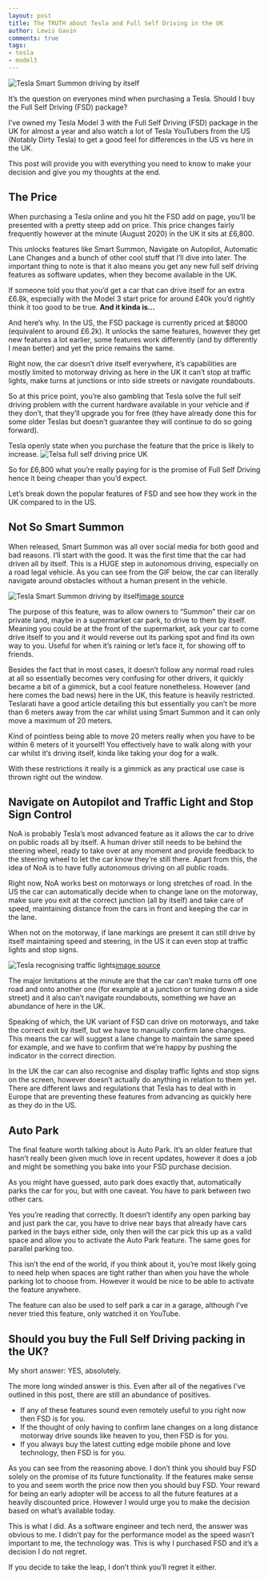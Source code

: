 ```yaml
---
layout: post
title: The TRUTH about Tesla and Full Self Driving in the UK
author: Lewis Gavin
comments: true
tags:
- tesla
- model3
---
```


![Tesla Smart Summon driving by itself](https://www.lewisgavin.co.uk/images/smart_summon.gif)

It’s the question on everyones mind when purchasing a Tesla. Should I buy the Full Self Driving (FSD) package?

I’ve owned my Tesla Model 3 with the Full Self Driving (FSD) package in the UK for almost a year and also watch a lot of Tesla YouTubers from the US (Notably Dirty Tesla) to get a good feel for differences in the US vs here in the UK.

This post will provide you with everything you need to know to make your decision and give you my thoughts at the end.

## The Price

When purchasing a Tesla online and you hit the FSD add on page, you’ll be presented with a pretty steep add on price. This price changes fairly frequently however at the minute (August 2020) in the UK it sits at £6,800.

This unlocks features like Smart Summon, Navigate on Autopilot, Automatic Lane Changes and a bunch of other cool stuff that I’ll dive into later. The important thing to note is that it also means you get any new full self driving features as software updates, when they become available in the UK.

If someone told you that you’d get a car that can drive itself for an extra £6.8k, especially with the Model 3 start price for around £40k you’d rightly think it too good to be true. **And it kinda is…**

And here’s why. In the US, the FSD package is currently priced at $8000 (equivalent to around £6.2k). It unlocks the same features, however they get new features a lot earlier, some features work differently (and by differently I mean better) and yet the price remains the same.

Right now, the car doesn’t drive itself everywhere, it’s capabilities are mostly limited to motorway driving as here in the UK it can’t stop at traffic lights, make turns at junctions or into side streets or navigate roundabouts.

So at this price point, you’re also gambling that Tesla solve the full self driving problem with the current hardware available in your vehicle and if they don’t, that they’ll upgrade you for free (they have already done this for some older Teslas but doesn’t guarantee they will continue to do so going forward).

Tesla openly state when you purchase the feature that the price is likely to increase.
![Telsa full self driving price UK](https://www.lewisgavin.co.uk/images/tesla_fsd_price.png)

So for £6,800 what you’re really paying for is the promise of Full Self Driving hence it being cheaper than you’d expect.

Let’s break down the popular features of FSD and see how they work in the UK compared to in the US.

## Not So Smart Summon

When released, Smart Summon was all over social media for both good and bad reasons. I’ll start with the good.
It was the first time that the car had driven all by itself. This is a HUGE step in autonomous driving, especially on a road legal vehicle. As you can see from the GIF below, the car can literally navigate around obstacles without a human present in the vehicle.

![Tesla Smart Summon driving by itself](https://www.lewisgavin.co.uk/images/smart_summon.gif)[image source](https://techcrunch.com/2019/09/26/tesla-v10-0-car-software-update-adds-smart-summon-netflix-youtube-spotify-karaoke-and-more/?guccounter=1&guce_referrer=aHR0cHM6Ly93d3cuZ29vZ2xlLmNvbS8&guce_referrer_sig=AQAAAEAiY8zImK_8uG7xjICb_NN7ypS5k5DcCxedlxUvccclh4D45rf56YG-wUEafDsZ9L-IomI1kGjbKkEl6CTUIEPDqeLfKhnPgqDftCsesnXNN42YBK4uZhY8w-GS3cDvcbnZPfh96cJH8YSoEr03waYm16iAVbhwXrsLJLpnAAkH)

The purpose of this feature, was to allow owners to “Summon” their car on private land, maybe in a supermarket car park, to drive to them by itself. Meaning you could be at the front of the supermarket, ask your car to come drive itself to you and it would reverse out its parking spot and find its own way to you. Useful for when it’s raining or let’s face it, for showing off to friends.

Besides the fact that in most cases, it doesn’t follow any normal road rules at all so essentially becomes very confusing for other drivers, it quickly became a bit of a gimmick, but a cool feature nonetheless.
However (and here comes the bad news) here in the UK, this feature is heavily restricted. Teslarati have a good article detailing this but essentially you can’t be more than 6 meters away from the car whilst using Smart Summon and it can only move a maximum of 20 meters.

Kind of pointless being able to move 20 meters really when you have to be within 6 meters of it yourself! You effectively have to walk along with your car whilst it’s driving itself, kinda like taking your dog for a walk.

With these restrictions it really is a gimmick as any practical use case is thrown right out the window.

## Navigate on Autopilot and Traffic Light and Stop Sign Control

NoA is probably Tesla’s most advanced feature as it allows the car to drive on public roads all by itself. A human driver still needs to be behind the steering wheel, ready to take over at any moment and provide feedback to the steering wheel to let the car know they’re still there. Apart from this, the idea of NoA is to have fully autonomous driving on all public roads.

Right now, NoA works best on motorways or long stretches of road. In the US the car can automatically decide when to change lane on the motorway, make sure you exit at the correct junction (all by itself) and take care of speed, maintaining distance from the cars in front and keeping the car in the lane.

When not on the motorway, if lane markings are present it can still drive by itself maintaining speed and steering, in the US it can even stop at traffic lights and stop signs.

![Tesla recognising traffic lights](https://www.lewisgavin.co.uk/images/tesla_traffic_lights.jpg)[image source](https://haltakov.net/blog/how-can-tesla-improve-traffic-light-and-stop-sign-control/#:~:text=doesn%27t%20seem%20to%20have%20a%20good%20HD%20map%20for%20traffic)


The major limitations at the minute are that the car can’t make turns off one road and onto another one (for example at a junction or turning down a side street) and it also can’t navigate roundabouts, something we have an abundance of here in the UK.

Speaking of which, the UK variant of FSD can drive on motorways, and take the correct exit by itself, but we have to manually confirm lane changes. This means the car will suggest a lane change to maintain the same speed for example, and we have to confirm that we’re happy by pushing the indicator in the correct direction.

In the UK the car can also recognise and display traffic lights and stop signs on the screen, however doesn’t actually do anything in relation to them yet. There are different laws and regulations that Tesla has to deal with in Europe that are preventing these features from advancing as quickly here as they do in the US.

## Auto Park

The final feature worth talking about is Auto Park. It’s an older feature that hasn’t really been given much love in recent updates, however it does a job and might be something you bake into your FSD purchase decision.

As you might have guessed, auto park does exactly that, automatically parks the car for you, but with one caveat.
You have to park between two other cars.

Yes you’re reading that correctly. It doesn’t identify any open parking bay and just park the car, you have to drive near bays that already have cars parked in the bays either side, only then will the car pick this up as a valid space and allow you to activate the Auto Park feature. The same goes for parallel parking too.

This isn’t the end of the world, if you think about it, you’re most likely going to need help when spaces are tight rather than when you have the whole parking lot to choose from. However it would be nice to be able to activate the feature anywhere.

The feature can also be used to self park a car in a garage, although I’ve never tried this feature, only watched it on YouTube.

## Should you buy the Full Self Driving packing in the UK?

My short answer: YES, absolutely.

The more long winded answer is this. Even after all of the negatives I’ve outlined in this post, there are still an abundance of positives.
* If any of these features sound even remotely useful to you right now then FSD is for you.
* If the thought of only having to confirm lane changes on a long distance motorway drive sounds like heaven to you, then FSD is for you.
* If you always buy the latest cutting edge mobile phone and love technology, then FSD is for you.

As you can see from the reasoning above. I don’t think you should buy FSD solely on the promise of its future functionality.
If the features make sense to you and seem worth the price now then you should buy FSD. Your reward for being an early adopter will be access to all the future features at a heavily discounted price. However I would urge you to make the decision based on what’s available today.

This is what I did. As a software engineer and tech nerd, the answer was obvious to me. I didn’t pay for the performance model as the speed wasn’t important to me, the technology was. This is why I purchased FSD and it’s a decision I do not regret.

If you decide to take the leap, I don’t think you’ll regret it either.

